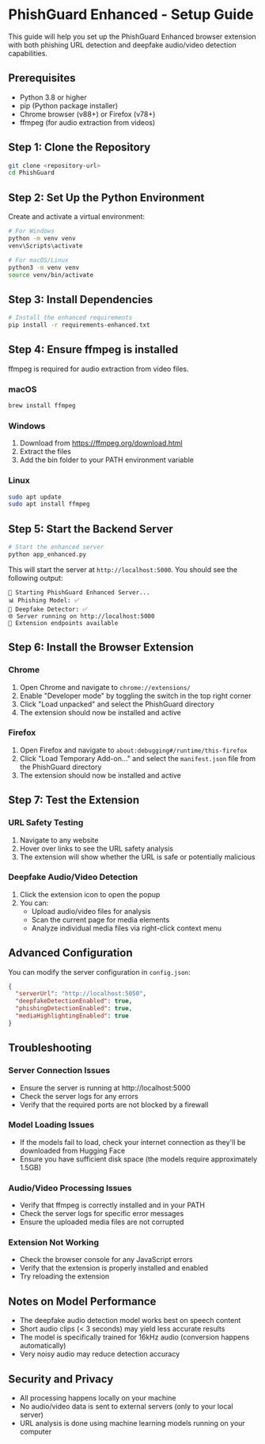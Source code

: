# PhishGuard Enhanced - Setup Guide

This guide will help you set up the PhishGuard Enhanced browser extension with both phishing URL detection and deepfake audio/video detection capabilities.

## Prerequisites

- Python 3.8 or higher
- pip (Python package installer)
- Chrome browser (v88+) or Firefox (v78+)
- ffmpeg (for audio extraction from videos)

## Step 1: Clone the Repository

```bash
git clone <repository-url>
cd PhishGuard
```

## Step 2: Set Up the Python Environment

Create and activate a virtual environment:

```bash
# For Windows
python -m venv venv
venv\Scripts\activate

# For macOS/Linux
python3 -m venv venv
source venv/bin/activate
```

## Step 3: Install Dependencies

```bash
# Install the enhanced requirements
pip install -r requirements-enhanced.txt
```

## Step 4: Ensure ffmpeg is installed

ffmpeg is required for audio extraction from video files.

### macOS

```bash
brew install ffmpeg
```

### Windows

1. Download from https://ffmpeg.org/download.html
2. Extract the files
3. Add the bin folder to your PATH environment variable

### Linux

```bash
sudo apt update
sudo apt install ffmpeg
```

## Step 5: Start the Backend Server

```bash
# Start the enhanced server
python app_enhanced.py
```

This will start the server at `http://localhost:5000`. You should see the following output:

```
🚀 Starting PhishGuard Enhanced Server...
📊 Phishing Model: ✅
🎵 Deepfake Detector: ✅
🌐 Server running on http://localhost:5000
📱 Extension endpoints available
```

## Step 6: Install the Browser Extension

### Chrome

1. Open Chrome and navigate to `chrome://extensions/`
2. Enable "Developer mode" by toggling the switch in the top right corner
3. Click "Load unpacked" and select the PhishGuard directory
4. The extension should now be installed and active

### Firefox

1. Open Firefox and navigate to `about:debugging#/runtime/this-firefox`
2. Click "Load Temporary Add-on..." and select the `manifest.json` file from the PhishGuard directory
3. The extension should now be installed and active

## Step 7: Test the Extension

### URL Safety Testing

1. Navigate to any website
2. Hover over links to see the URL safety analysis
3. The extension will show whether the URL is safe or potentially malicious

### Deepfake Audio/Video Detection

1. Click the extension icon to open the popup
2. You can:
   - Upload audio/video files for analysis
   - Scan the current page for media elements
   - Analyze individual media files via right-click context menu

## Advanced Configuration

You can modify the server configuration in `config.json`:

```json
{
  "serverUrl": "http://localhost:5050",
  "deepfakeDetectionEnabled": true,
  "phishingDetectionEnabled": true,
  "mediaHighlightingEnabled": true
}
```

## Troubleshooting

### Server Connection Issues

- Ensure the server is running at http://localhost:5000
- Check the server logs for any errors
- Verify that the required ports are not blocked by a firewall

### Model Loading Issues

- If the models fail to load, check your internet connection as they'll be downloaded from Hugging Face
- Ensure you have sufficient disk space (the models require approximately 1.5GB)

### Audio/Video Processing Issues

- Verify that ffmpeg is correctly installed and in your PATH
- Check the server logs for specific error messages
- Ensure the uploaded media files are not corrupted

### Extension Not Working

- Check the browser console for any JavaScript errors
- Verify that the extension is properly installed and enabled
- Try reloading the extension

## Notes on Model Performance

- The deepfake audio detection model works best on speech content
- Short audio clips (< 3 seconds) may yield less accurate results
- The model is specifically trained for 16kHz audio (conversion happens automatically)
- Very noisy audio may reduce detection accuracy

## Security and Privacy

- All processing happens locally on your machine
- No audio/video data is sent to external servers (only to your local server)
- URL analysis is done using machine learning models running on your computer
